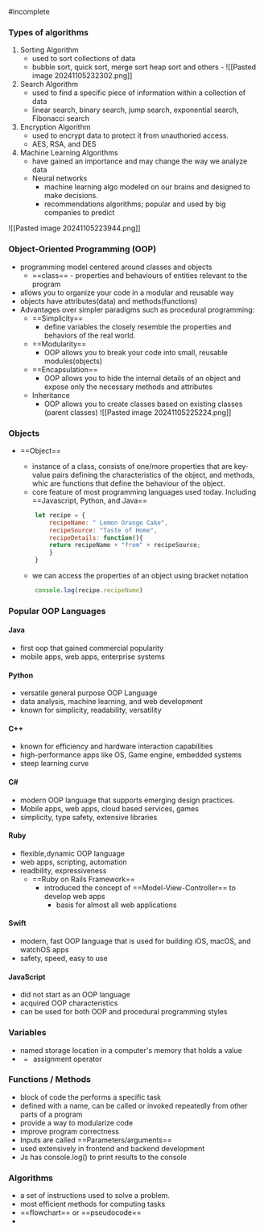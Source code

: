 #incomplete

### Types of algorithms

1. Sorting Algorithm
	- used to sort collections of data
	- bubble sort, quick sort, merge sort heap sort and others
					- ![[Pasted image 20241105232302.png]]
2. Search Algorithm
	- used to find a specific piece of information within a collection of data
	- linear search, binary search, jump search, exponential search, Fibonacci search
3. Encryption Algorithm
	- used to encrypt data to protect it from unauthoried access. 
	- AES, RSA, and DES
4. Machine Learning Algorithms
	- have gained an importance and may change the way we analyze data
	- Neural networks
		- machine learning algo modeled on our brains and designed to make decisions. 
		- recommendations algorithms; popular and used by big companies to predict

![[Pasted image 20241105223944.png]]

### Object-Oriented Programming (OOP)
- programming model centered around classes and objects
	- ==class== - properties and behaviours of entities relevant to the program
- allows you to organize your code in a modular and reusable way
- objects have attributes(data) and methods(functions)
- Advantages over simpler paradigms such as procedural programming:
	- ==Simplicity==
		- define variables the closely resemble the properties and behaviors of the real world.
	- ==Modularity==
		- OOP allows you to break your code into small, reusable modules(objects)
	- ==Encapsulation==
		- OOP allows you to hide the internal details of an object and expose only the necessary methods and attributes
	- Inheritance
		- OOP allows you to create classes based on existing classes (parent classes)
			![[Pasted image 20241105225224.png]]
			
### Objects
- ==Object==
	- instance of a class, consists of one/more properties that are key-value pairs defining the characteristics of the object, and methods, whic are functions that define the behaviour of the object.
	- core feature of most programming languages used today. Including ==Javascript, Python, and Java==
	
	```js
		let recipe = {
			recipeName: " Lemon Orange Cake",
			recipeSource: "Taste of Home",
			recipeDetails: function(){
			return recipeName + "from" + recipeSource;
			}
		} 
	```
	- we can access the properties of an object  using bracket notation
	```js
		console.log(recipe.recipeName)
	```


### Popular OOP Languages
#### Java
- first oop that gained commercial popularity
- mobile apps, web apps, enterprise systems

#### Python
- versatile general purpose OOP Language
- data analysis, machine learning, and web development
- known for simplicity, readability, versatility

#### C++
- known for efficiency and hardware interaction capabilities
- high-performance apps like OS, Game engine, embedded systems
- steep learning curve

#### C# 
- modern OOP language that supports  emerging design practices.
- Mobile apps, web apps, cloud based services, games
- simplicity, type safety, extensive libraries

#### Ruby
- flexible,dynamic OOP language
- web apps, scripting, automation
- readbility, expressiveness
	- ==Ruby on Rails Framework==
		- introduced the concept of ==Model-View-Controller== to develop web apps
			- basis for almost all web applications

#### Swift 
- modern, fast OOP language that is used for building iOS, macOS, and watchOS apps
- safety, speed, easy to use

#### JavaScript
- did not start as an OOP language
- acquired OOP characteristics
- can be used for both OOP and procedural programming styles


### Variables
- named storage location in a computer's memory that holds a value
-  ```  =  ```  assignment operator

### Functions / Methods
- block of code the performs a specific task
- defined with a name, can be called or invoked repeatedly from other parts of a program
- provide a way to modularize code
- improve program correctness
- Inputs are called ==Parameters/arguments==
- used extensively in frontend and backend development
- Js has console.log() to print results to the console


### Algorithms
- a set of instructions used to solve a problem.
- most efficient methods for computing tasks
- ==flowchart== or ==pseudocode==
- 